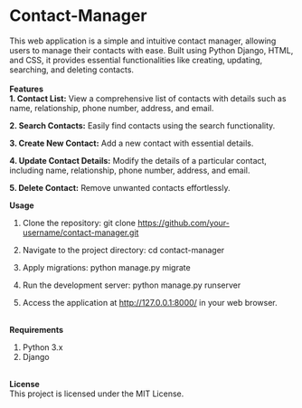 # Contact-Manager
This web application is a simple and intuitive contact manager, allowing users to manage their contacts with ease. Built using Python Django, HTML, and CSS, it provides essential functionalities like creating, updating, searching, and deleting contacts.<br><br>
**Features** <br>
**1. Contact List:** View a comprehensive list of contacts with details such as name, relationship, phone number, address, and email.<br>

**2. Search Contacts:** Easily find contacts using the search functionality.<br>

**3. Create New Contact:** Add a new contact with essential details.<br>

**4. Update Contact Details:** Modify the details of a particular contact, including name, relationship, phone number, address, and email.<br>

**5. Delete Contact:** Remove unwanted contacts effortlessly.<br>


**Usage** <br>
1. Clone the repository: git clone https://github.com/your-username/contact-manager.git<br>

2. Navigate to the project directory: cd contact-manager<br>
3. Apply migrations: python manage.py migrate<br>
4. Run the development server: python manage.py runserver<br>
5. Access the application at http://127.0.0.1:8000/ in your web browser.<br><br>


**Requirements**<br>
1. Python 3.x<br>
2. Django<br><br>


**License**<br>
This project is licensed under the MIT License.





